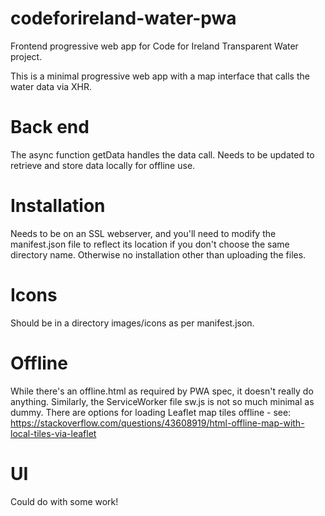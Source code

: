 # codeforireland-water-pwa
Frontend progressive web app for Code for Ireland Transparent Water project.

This is a minimal progressive web app with a map interface that calls the water data via XHR. 

# Back end

The async function getData handles the data call. Needs to be updated to retrieve and store data locally for offline use.

# Installation

Needs to be on an SSL webserver, and you'll need to modify the manifest.json file to reflect its location if you don't choose the same directory name. Otherwise no installation other than uploading the files.

# Icons

Should be in a directory images/icons as per manifest.json.

# Offline

While there's an offline.html as required by PWA spec, it doesn't really do anything. Similarly, the ServiceWorker file sw.js is not so much minimal as dummy. There are options for loading Leaflet map tiles offline - see: https://stackoverflow.com/questions/43608919/html-offline-map-with-local-tiles-via-leaflet

# UI

Could do with some work!
